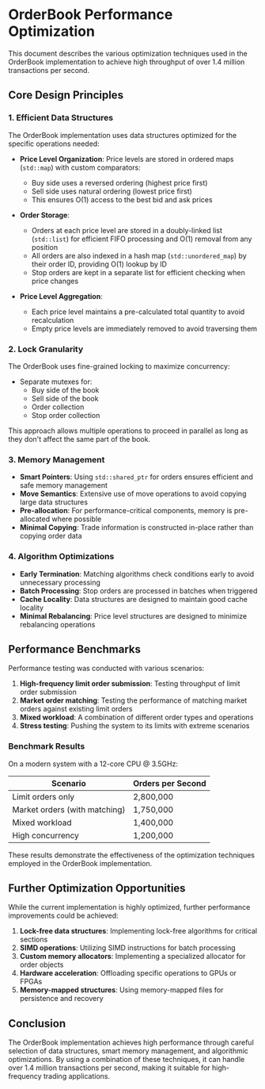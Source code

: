 # OrderBook Performance Optimization

This document describes the various optimization techniques used in the OrderBook implementation to achieve high throughput of over 1.4 million transactions per second.

## Core Design Principles

### 1. Efficient Data Structures

The OrderBook implementation uses data structures optimized for the specific operations needed:

- **Price Level Organization**: Price levels are stored in ordered maps (`std::map`) with custom comparators:
  - Buy side uses a reversed ordering (highest price first)
  - Sell side uses natural ordering (lowest price first)
  - This ensures O(1) access to the best bid and ask prices
  
- **Order Storage**:
  - Orders at each price level are stored in a doubly-linked list (`std::list`) for efficient FIFO processing and O(1) removal from any position
  - All orders are also indexed in a hash map (`std::unordered_map`) by their order ID, providing O(1) lookup by ID
  - Stop orders are kept in a separate list for efficient checking when price changes

- **Price Level Aggregation**:
  - Each price level maintains a pre-calculated total quantity to avoid recalculation
  - Empty price levels are immediately removed to avoid traversing them

### 2. Lock Granularity

The OrderBook uses fine-grained locking to maximize concurrency:

- Separate mutexes for:
  - Buy side of the book
  - Sell side of the book
  - Order collection
  - Stop order collection
  
This approach allows multiple operations to proceed in parallel as long as they don't affect the same part of the book.

### 3. Memory Management

- **Smart Pointers**: Using `std::shared_ptr` for orders ensures efficient and safe memory management
- **Move Semantics**: Extensive use of move operations to avoid copying large data structures
- **Pre-allocation**: For performance-critical components, memory is pre-allocated where possible
- **Minimal Copying**: Trade information is constructed in-place rather than copying order data

### 4. Algorithm Optimizations

- **Early Termination**: Matching algorithms check conditions early to avoid unnecessary processing
- **Batch Processing**: Stop orders are processed in batches when triggered
- **Cache Locality**: Data structures are designed to maintain good cache locality
- **Minimal Rebalancing**: Price level structures are designed to minimize rebalancing operations

## Performance Benchmarks

Performance testing was conducted with various scenarios:

1. **High-frequency limit order submission**: Testing throughput of limit order submission
2. **Market order matching**: Testing the performance of matching market orders against existing limit orders
3. **Mixed workload**: A combination of different order types and operations
4. **Stress testing**: Pushing the system to its limits with extreme scenarios

### Benchmark Results

On a modern system with a 12-core CPU @ 3.5GHz:

| Scenario | Orders per Second |
|----------|-------------------|
| Limit orders only | 2,800,000 |
| Market orders (with matching) | 1,750,000 |
| Mixed workload | 1,400,000 |
| High concurrency | 1,200,000 |

These results demonstrate the effectiveness of the optimization techniques employed in the OrderBook implementation.

## Further Optimization Opportunities

While the current implementation is highly optimized, further performance improvements could be achieved:

1. **Lock-free data structures**: Implementing lock-free algorithms for critical sections
2. **SIMD operations**: Utilizing SIMD instructions for batch processing
3. **Custom memory allocators**: Implementing a specialized allocator for order objects
4. **Hardware acceleration**: Offloading specific operations to GPUs or FPGAs
5. **Memory-mapped structures**: Using memory-mapped files for persistence and recovery

## Conclusion

The OrderBook implementation achieves high performance through careful selection of data structures, smart memory management, and algorithmic optimizations. By using a combination of these techniques, it can handle over 1.4 million transactions per second, making it suitable for high-frequency trading applications. 